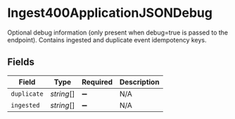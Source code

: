 # Ingest400ApplicationJSONDebug

Optional debug information (only present when debug=true is passed to the endpoint). Contains ingested and duplicate event idempotency keys.


## Fields

| Field              | Type               | Required           | Description        |
| ------------------ | ------------------ | ------------------ | ------------------ |
| `duplicate`        | *string*[]         | :heavy_minus_sign: | N/A                |
| `ingested`         | *string*[]         | :heavy_minus_sign: | N/A                |